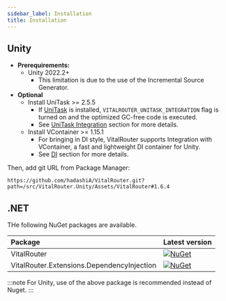 ```yaml
---
sidebar_label: Installation
title: Installation
---
```


## Unity

- **Prerequirements:**
  - Unity 2022.2+
    - This limitation is due to the use of the Incremental Source Generator.
- **Optional** 
  - Install UniTask >= 2.5.5
    - If [UniTask](https://github.com/Cysharp/UniTask) is installed, `VITALROUTER_UNITASK_INTEGRATION` flag is turned on and the optimized GC-free code is executed.
    - See [UniTask Integration](../extensions/unitask) section for more details. 
  - Install VContainer >= 1.15.1
    - For bringing in DI style, VitalRouter supports Integration with VContainer, a fast and lightweight DI container for Unity.
    - See [DI](../di/vcontainer) section for more details. 

Then, add git URL from Package Manager:

```
https://github.com/hadashiA/VitalRouter.git?path=/src/VitalRouter.Unity/Assets/VitalRouter#1.6.4
```

## .NET

THe following NuGet packages are available.

| Package | Latest version |
|:------------ |:----------- |
| VitalRouter | [![NuGet](https://img.shields.io/nuget/v/VitalRouter)](https://www.nuget.org/packages/VitalRouter) | 
| VitalRouter.Extensions.DependencyInjection | [![NuGet](https://img.shields.io/nuget/v/VitalRouter.Extensions.DependencyInjection)](https://www.nuget.org/packages/VitalRouter.Extensions.DependencyInjection) | 

:::note
For Unity, use of the above package is recommended instead of Nuget.
:::
